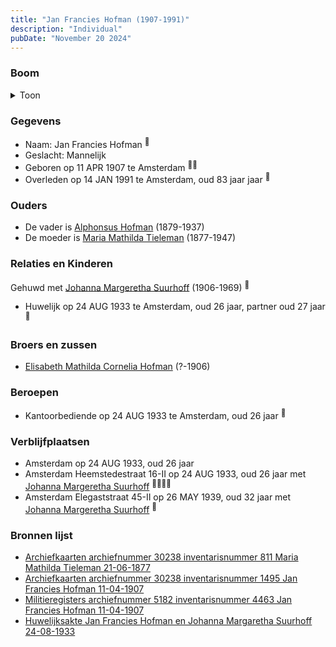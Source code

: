 ```yaml
---
title: "Jan Francies Hofman (1907-1991)"
description: "Individual"
pubDate: "November 20 2024"
---
```


### Boom
<details><summary>Toon</summary>

![test](https://www.plantuml.com/plantuml/svg/bPDDRzf048Rl-oj6oQ6dI3R662E4OYf8YvGFjKclQEmTy8hrBjfT2w68_zvrx01HezBUhDdvUDvvnxVMeN5r9PdT2BL5WnNaM6pMHjUAVzLI6t06bVLFf1mh1ISeX2aajTzKRTqUAgfoChODMKU6jDjlYPrrBIHQ2wyC0ARQS3BFfIWsYgmTZoiKQZA1Y1qO-m9FRwCiQokkChajjRArXMzwLQ6w0hJmFGXwSGHmFOlcyNpg-xwk14b-WF4ento_pBLpaaOJwFNXuV4NXCCaXJk3ME_EKkscbdA9YYyBewtDjUTfQiAs9eqIoAf63yVAmtL4zsW4mZswKaYEyEoxqGUmn8FDfxDe5lqDB8J5oqC3bdXbof4Irj9bk25aBtUUhVyfstYq8yw5MllCC6adf47ynZOFWc2OmBKKwzBjIKgzytm7rYtpvgRBO9s8Kw2hz87cAUcnzt4BL33tzr48-iEVf0T7Qo_x58QGFVreOCzrNTn6s8T5rcXCmm_hE0Bg4fLgt39hVvQkHFXPrwRKgzK9DFedl_hlsnpy3-2WEwL1UiakFw1rDegETgNnvtRvtNRkf37hD9m2x9OKzp_rRm00)
</details>

### Gegevens
- Naam: Jan Francies Hofman <sup><a href="../s00451/" style="text-decoration:none" title="Archiefkaarten archiefnummer 30238 inventarisnummer 811 Maria Mathilda Tieleman 21-06-1877">:link:</a></sup>
- Geslacht: Mannelijk
- Geboren op 11 APR 1907 te Amsterdam <sup><a href="../s00452/" style="text-decoration:none" title="Archiefkaarten archiefnummer 30238 inventarisnummer 1495 Jan Francies Hofman 11-04-1907">:link:</a><a href="../s00453/" style="text-decoration:none" title="Militieregisters archiefnummer 5182 inventarisnummer 4463 Jan Francies Hofman 11-04-1907 ">:link:</a></sup>
- Overleden op 14 JAN 1991 te Amsterdam, oud 83 jaar jaar <sup><a href="../s00452/" style="text-decoration:none" title="Archiefkaarten archiefnummer 30238 inventarisnummer 1495 Jan Francies Hofman 11-04-1907">:link:</a></sup>

### Ouders
- De vader is [Alphonsus Hofman](../i00253/) (1879-1937)
- De moeder is [Maria Mathilda Tieleman](../i00257/) (1877-1947)

### Relaties en Kinderen

Gehuwd met [Johanna Margeretha Suurhoff](../i00273/) (1906-1969) <sup><a href="../s00452/" style="text-decoration:none" title="Archiefkaarten archiefnummer 30238 inventarisnummer 1495 Jan Francies Hofman 11-04-1907">:link:</a></sup>
- Huwelijk op 24 AUG 1933 te Amsterdam, oud 26 jaar, partner oud 27 jaar <sup><a href="../s00452/" style="text-decoration:none" title="Archiefkaarten archiefnummer 30238 inventarisnummer 1495 Jan Francies Hofman 11-04-1907">:link:</a></sup>

### Broers en zussen
- [Elisabeth Mathilda Cornelia Hofman](../i00271/) (?-1906)

### Beroepen
- Kantoorbediende op 24 AUG 1933 te Amsterdam, oud 26 jaar <sup><a href="../s00454/" style="text-decoration:none" title="Huwelijksakte Jan Francies Hofman en Johanna Margaretha Suurhoff 24-08-1933">:link:</a></sup>

### Verblijfplaatsen
- Amsterdam  op 24 AUG 1933, oud 26 jaar  
- Amsterdam Heemstedestraat 16-II op 24 AUG 1933, oud 26 jaar met [Johanna Margeretha Suurhoff](../i00273/) <sup><a href="../s00452/" style="text-decoration:none" title="Archiefkaarten archiefnummer 30238 inventarisnummer 1495 Jan Francies Hofman 11-04-1907">:link:</a><a href="../s00454/" style="text-decoration:none" title="Huwelijksakte Jan Francies Hofman en Johanna Margaretha Suurhoff 24-08-1933">:link:</a><a href="../s00454/" style="text-decoration:none" title="Huwelijksakte Jan Francies Hofman en Johanna Margaretha Suurhoff 24-08-1933">:link:</a><a href="../s00454/" style="text-decoration:none" title="Huwelijksakte Jan Francies Hofman en Johanna Margaretha Suurhoff 24-08-1933">:link:</a></sup>
- Amsterdam Elegaststraat 45-II op 26 MAY 1939, oud 32 jaar met [Johanna Margeretha Suurhoff](../i00273/) <sup><a href="../s00452/" style="text-decoration:none" title="Archiefkaarten archiefnummer 30238 inventarisnummer 1495 Jan Francies Hofman 11-04-1907">:link:</a></sup>

### Bronnen lijst
- [Archiefkaarten archiefnummer 30238 inventarisnummer 811 Maria Mathilda Tieleman 21-06-1877](../s00451/)
- [Archiefkaarten archiefnummer 30238 inventarisnummer 1495 Jan Francies Hofman 11-04-1907](../s00452/)
- [Militieregisters archiefnummer 5182 inventarisnummer 4463 Jan Francies Hofman 11-04-1907 ](../s00453/)
- [Huwelijksakte Jan Francies Hofman en Johanna Margaretha Suurhoff 24-08-1933](../s00454/)